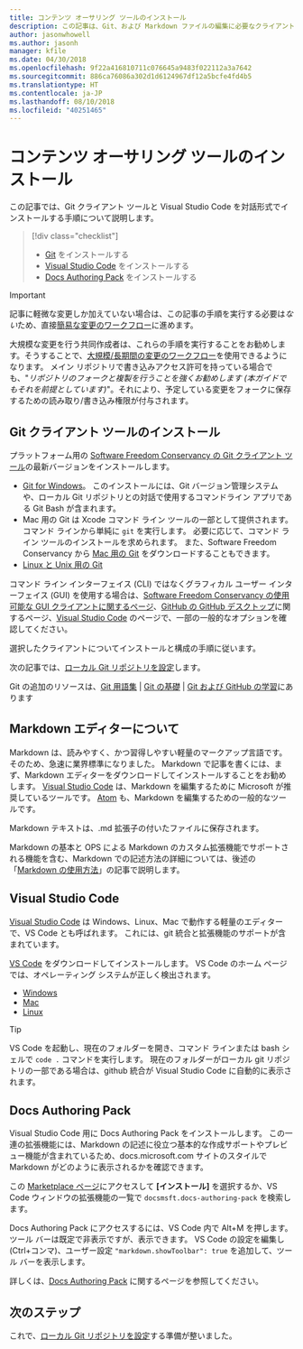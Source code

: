 ```yaml
---
title: コンテンツ オーサリング ツールのインストール
description: この記事は、Git、および Markdown ファイルの編集に必要なクライアント ツールのダウンロードとインストールに役立ちます。
author: jasonwhowell
ms.author: jasonh
manager: kfile
ms.date: 04/30/2018
ms.openlocfilehash: 9f22a416810711c076645a9483f022112a3a7642
ms.sourcegitcommit: 886ca76086a302d1d6124967df12a5bcfe4fd4b5
ms.translationtype: HT
ms.contentlocale: ja-JP
ms.lasthandoff: 08/10/2018
ms.locfileid: "40251465"
---
```

# <a name="install-content-authoring-tools"></a>コンテンツ オーサリング ツールのインストール

この記事では、Git クライアント ツールと Visual Studio Code を対話形式でインストールする手順について説明します。
> [!div class="checklist"]
> * [Git](https://git-scm.com/) をインストールする
> * [Visual Studio Code](https://code.visualstudio.com/) をインストールする
> * [Docs Authoring Pack](https://marketplace.visualstudio.com/items?itemName=docsmsft.docs-authoring-pack) をインストールする

>[!IMPORTANT]
> 記事に軽微な変更しか加えていない場合は、この記事の手順を実行する必要は*ない*ため、直接[簡易な変更のワークフロー](index.md#quick-edits-to-existing-documents)に進めます。
>
> 大規模な変更を行う共同作成者は、これらの手順を実行することをお勧めします。そうすることで、[大規模/長期間の変更のワークフロー](how-to-write-workflows-major.md)を使用できるようになります。 メイン リポジトリで書き込みアクセス許可を持っている場合でも、"*リポジトリのフォークと複製を行うことを強くお勧めします (本ガイドでもそれを前提としています)*"。それにより、予定している変更をフォークに保存するための読み取り/書き込み権限が付与されます。

## <a name="install-git-client-tools"></a>Git クライアント ツールのインストール 

 プラットフォーム用の [Software Freedom Conservancy の Git クライアント ツール](https://git-scm.com/download/)の最新バージョンをインストールします。 

* [Git for Windows](https://git-scm.com/download/win)。 このインストールには、Git バージョン管理システムや、ローカル Git リポジトリとの対話で使用するコマンドライン アプリである Git Bash が含まれます。
* Mac 用の Git は Xcode コマンド ライン ツールの一部として提供されます。 コマンド ラインから単純に `git` を実行します。 必要に応じて、コマンド ライン ツールのインストールを求められます。 また、Software Freedom Conservancy から [Mac 用の Git](https://git-scm.com/download/mac) をダウンロードすることもできます。
* [Linux と Unix 用の Git](https://git-scm.com/download/linux)

コマンド ライン インターフェイス (CLI) ではなくグラフィカル ユーザー インターフェイス (GUI) を使用する場合は、[Software Freedom Conservancy の使用可能な GUI クライアントに関するページ](https://git-scm.com/downloads/guis)、[GitHub の GitHub デスクトップ](https://desktop.github.com/)に関するページ、[Visual Studio Code](https://www.visualstudio.com/products/code-vs.aspx) のページで、一部の一般的なオプションを確認してください。

選択したクライアントについてインストールと構成の手順に従います。

次の記事では、[ローカル Git リポジトリを設定](get-started-setup-local.md)します。

   Git の追加のリソースは、[Git 用語集](https://help.github.com/articles/github-glossary) | [Git の基礎](https://git-scm.com/book/en/v2/Getting-Started-Git-Basics) | [Git および GitHub の学習](https://help.github.com/articles/good-resources-for-learning-git-and-github/)にあります

## <a name="understand-markdown-editors"></a>Markdown エディターについて

Markdown は、読みやすく、かつ習得しやすい軽量のマークアップ言語です。 そのため、急速に業界標準になりました。 Markdown で記事を書くには、まず、Markdown エディターをダウンロードしてインストールすることをお勧めします。  [Visual Studio Code](https://code.visualstudio.com/) は、Markdown を編集するために Microsoft が推奨しているツールです。 [Atom](https://atom.io) も、Markdown を編集するための一般的なツールです。

Markdown テキストは、.md 拡張子の付いたファイルに保存されます。

Markdown の基本と OPS による Markdown のカスタム拡張機能でサポートされる機能を含む、Markdown での記述方法の詳細については、後述の「[Markdown の使用方法](how-to-write-use-markdown.md)」の記事で説明します。

## <a name="visual-studio-code"></a>Visual Studio Code

[Visual Studio Code](https://code.visualstudio.com/) は Windows、Linux、Mac で動作する軽量のエディターで、VS Code とも呼ばれます。 これには、git 統合と拡張機能のサポートが含まれています。

[VS Code](https://code.visualstudio.com/) をダウンロードしてインストールします。 VS Code のホーム ページでは、オペレーティング システムが正しく検出されます。

- [Windows](https://code.visualstudio.com/docs/setup/windows)
- [Mac](https://code.visualstudio.com/docs/setup/mac)
- [Linux](https://code.visualstudio.com/docs/setup/linux)

> [!TIP]
> VS Code を起動し、現在のフォルダーを開き、コマンド ラインまたは bash シェルで `code .` コマンドを実行します。 現在のフォルダーがローカル git リポジトリの一部である場合は、github 統合が Visual Studio Code に自動的に表示されます。

## <a name="docs-authoring-pack"></a>Docs Authoring Pack
Visual Studio Code 用に Docs Authoring Pack をインストールします。 この一連の拡張機能には、Markdown の記述に役立つ基本的な作成サポートやプレビュー機能が含まれているため、docs.microsoft.com サイトのスタイルで Markdown がどのように表示されるかを確認できます。

   この [Marketplace ページ](https://marketplace.visualstudio.com/items?itemName=docsmsft.docs-authoring-pack)にアクセスして **[インストール]** を選択するか、VS Code ウィンドウの拡張機能の一覧で `docsmsft.docs-authoring-pack` を検索します。 

   Docs Authoring Pack にアクセスするには、VS Code 内で Alt+M を押します。 ツール バーは既定で非表示ですが、表示できます。 VS Code の設定を編集し (Ctrl+コンマ)、ユーザー設定 `"markdown.showToolbar": true` を追加して、ツール バーを表示します。

   詳しくは、[Docs Authoring Pack](how-to-write-docs-auth-pack.md) に関するページを参照してください。


## <a name="next-steps"></a>次のステップ

これで、[ローカル Git リポジトリを設定](get-started-setup-local.md)する準備が整いました。
